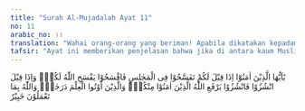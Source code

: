 ```yaml
---
title: "Surah Al-Mujadalah Ayat 11"
no: 11
arabic_no: ١١
translation: "Wahai orang-orang yang beriman! Apabila dikatakan kepadamu, “Berilah kelapangan di dalam majelis-majelis,” maka lapangkanlah, niscaya Allah akan memberi kelapangan untukmu. Dan apabila dikatakan, “Berdirilah kamu,” maka berdirilah, niscaya Allah akan mengangkat (derajat) orang-orang yang beriman di antaramu dan orang-orang yang diberi ilmu beberapa derajat. Dan Allah Mahateliti apa yang kamu kerjakan. "
tafsir: "Ayat ini memberikan penjelasan bahwa jika di antara kaum Muslimin ada yang diperintahkan Rasulullah saw berdiri untuk memberikan kesempatan kepada orang tertentu untuk duduk, atau mereka diperintahkan pergi dahulu, hendaklah mereka berdiri atau pergi, karena beliau ingin memberikan penghormatan kepada orang-orang itu, ingin menyendiri untuk memikirkan urusan-urusan agama, atau melaksanakan tugas-tugas yang perlu diselesaikan dengan segera.\n\nDari ayat ini dapat dipahami hal-hal sebagai berikut:\n\n1.Para sahabat berlomba-lomba mencari tempat dekat Rasulullah saw agar mudah mendengar perkataan yang beliau sampaikan kepada mereka.\n\n2.Perintah memberikan tempat kepada orang yang baru datang merupakan anjuran, jika memungkinkan dilakukan, untuk menimbulkan rasa persahabatan antara sesama yang hadir.\n\n3.Sesungguhnya tiap-tiap orang yang memberikan kelapangan kepada hamba Allah dalam melakukan perbuatan-perbuatan baik, maka Allah akan memberi kelapangan pula kepadanya di dunia dan di akhirat.\n\nMemberi kelapangan kepada sesama Muslim dalam pergaulan dan usaha mencari kebajikan dan kebaikan, berusaha menyenangkan hati saudara-saudaranya, memberi pertolongan, dan sebagainya termasuk yang dianjurkan Rasulullah saw. Beliau bersabda:\n\nAllah selalu menolong hamba selama hamba itu menolong saudaranya. (Riwayat Muslim dari Abu Hurairah)\n\nBerdasarkan ayat ini para ulama berpendapat bahwa orang-orang yang hadir dalam suatu majelis hendaklah mematuhi ketentuan-ketentuan yang berlaku dalam majelis itu atau mematuhi perintah orang-orang yang mengatur majelis itu.\n\nJika dipelajari maksud ayat di atas, ada suatu ketetapan yang ditentukan ayat ini, yaitu agar orang-orang menghadiri suatu majelis baik yang datang pada waktunya atau yang terlambat, selalu menjaga suasana yang baik, penuh persaudaraan dan saling bertenggang rasa. Bagi yang lebih dahulu datang, hendaklah memenuhi tempat di muka, sehingga orang yang datang kemudian tidak perlu melangkahi atau mengganggu orang yang telah lebih dahulu hadir. Bagi orang yang terlambat datang, hendaklah rela dengan keadaan yang ditemuinya, seperti tidak mendapat tempat duduk. Inilah yang dimaksud dengan sabda Nabi saw:\n\nJanganlah seseorang menyuruh temannya berdiri dari tempat duduknya, lalu ia duduk di tempat tersebut, tetapi hendaklah mereka bergeser dan berlapang-lapang.\" (Riwayat Muslim dari Ibnu 'Umar)\n\nAkhir ayat ini menerangkan bahwa Allah akan mengangkat derajat orang yang beriman, taat dan patuh kepada-Nya, melaksanakan perintah-Nya, menjauhi larangan-Nya, berusaha menciptakan suasana damai, aman, dan tenteram dalam masyarakat, demikian pula orang-orang berilmu yang menggunakan ilmunya untuk menegakkan kalimat Allah. Dari ayat ini dipahami bahwa orang-orang yang mempunyai derajat yang paling tinggi di sisi Allah ialah orang yang beriman dan berilmu. Ilmunya itu diamalkan sesuai dengan yang diperintahkan Allah dan rasul-Nya.\n\nKemudian Allah menegaskan bahwa Dia Maha Mengetahui semua yang dilakukan manusia, tidak ada yang tersembunyi bagi-Nya. Dia akan memberi balasan yang adil sesuai dengan perbuatan yang telah dilakukannya. Perbuatan baik akan dibalas dengan surga dan perbuatan jahat dan terlarang akan dibalas dengan azab neraka."
---
```

يٰٓاَيُّهَا الَّذِيْنَ اٰمَنُوْٓا اِذَا قِيْلَ لَكُمْ تَفَسَّحُوْا فِى الْمَجٰلِسِ فَافْسَحُوْا يَفْسَحِ اللّٰهُ لَكُمْۚ وَاِذَا قِيْلَ انْشُزُوْا فَانْشُزُوْا يَرْفَعِ اللّٰهُ الَّذِيْنَ اٰمَنُوْا مِنْكُمْۙ وَالَّذِيْنَ اُوْتُوا الْعِلْمَ دَرَجٰتٍۗ وَاللّٰهُ بِمَا تَعْمَلُوْنَ خَبِيْرٌ